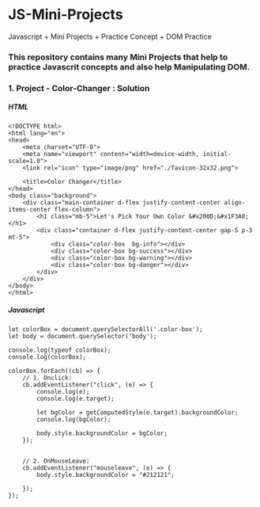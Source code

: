 # JS-Mini-Projects
Javascript + Mini Projects + Practice Concept + DOM Practice


### This repository contains many Mini Projects that help to practice Javascrit concepts and also help Manipulating DOM.


### 1. Project - Color-Changer : Solution
##### HTML
```
<!DOCTYPE html>
<html lang="en">
<head>
    <meta charset="UTF-8">
    <meta name="viewport" content="width=device-width, initial-scale=1.0">
    <link rel="icon" type="image/png" href="./favicon-32x32.png">

    <title>Color Changer</title>
</head>
<body class="background">
    <div class="main-container d-flex justify-content-center align-items-center flex-column">
        <h1 class="mb-5">Let's Pick Your Own Color &#x200D;&#x1F3A8;</h1>
        <div class="container d-flex justify-content-center gap-5 p-3 mt-5">
            <div class="color-box  bg-info"></div>
            <div class="color-box bg-success"></div>
            <div class="color-box bg-warning"></div>
            <div class="color-box bg-danger"></div>
        </div>
    </div>
</body>
</html>
```

##### Javascript
```
let colorBox = document.querySelectorAll('.color-box');
let body = document.querySelector('body');

console.log(typeof colorBox);
console.log(colorBox);

colorBox.forEach((cb) => {
    // 1. Onclick:
    cb.addEventListener("click", (e) => {
        console.log(e);
        console.log(e.target);
        
        let bgColor = getComputedStyle(e.target).backgroundColor;
        console.log(bgColor);

        body.style.backgroundColor = bgColor;
    });


    // 2. OnMouseLeave:
    cb.addEventListener("mouseleave", (e) => {
        body.style.backgroundColor = "#212121";

    });
});
```
